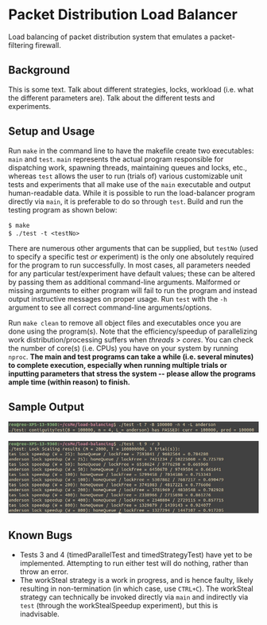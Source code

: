# Packet Distribution Load Balancer

Load balancing of packet distribution system that emulates a packet-filtering firewall.

## Background

This is some text. Talk about different strategies, locks, workload (i.e. what the different parameters are). Talk about the different tests and experiments.

## Setup and Usage

Run `make` in the command line to have the makefile create two executables: `main` and `test`. `main` represents the actual program responsible for dispatching work, spawning threads, maintaining queues and locks, etc., whereas `test` allows the user to run (trials of) various customizable unit tests and experiments that all make use of the `main` executable and output human-readable data. While it is possible to run the load-balancer program directly via `main`, it is preferable to do so through `test`. Build and run the testing program as shown below:

```
$ make
$ ./test -t <testNo>
```

There are numerous other arguments that can be supplied, but `testNo` (used to specify a specific test *or* experiment) is the only one absolutely required for the program to run successfully. In most cases, all parameters needed for any particular test/experiment have default values; these can be altered by passing them as additional command-line arguments. Malformed or missing arguments to either program will fail to run the program and instead output instructive messages on proper usage. Run `test` with the `-h` argument to see all correct command-line arguments/options.

Run `make clean` to remove all object files and executables once you are done using the program(s).
Note that the efficiency/speedup of parallelizing work distribution/processing suffers when *threads* > *cores*. You can check the number of core(s) (i.e. CPUs) you have on your system by running `nproc`. **The main and test programs can take a while (i.e. several minutes) to complete execution, especially when running multiple trials or inputting parameters that stress the system -- please allow the programs ample time (within reason) to finish.**

## Sample Output

![Contiguity Test Output](img/sample_output1.jpg)

![IdleLockOverhead Test Output](img/sample_output2.jpg)

## Known Bugs

- Tests 3 and 4 (timedParallelTest and timedStrategyTest) have yet to be implemented. Attempting to run either test will do nothing, rather than throw an error.
- The workSteal strategy is a work in progress, and is hence faulty, likely resulting in non-termination (in which case, use `CTRL+C`). The workSteal strategy can technically be invoked directly via `main` and indirectly via `test` (through the workStealSpeedup experiment), but this is inadvisable.